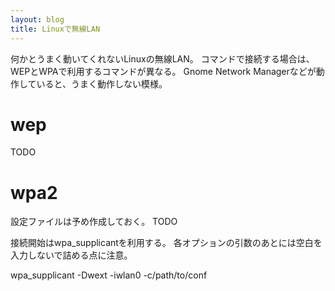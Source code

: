 ```yaml
---
layout: blog
title: Linuxで無線LAN
---
```




何かとうまく動いてくれないLinuxの無線LAN。
コマンドで接続する場合は、WEPとWPAで利用するコマンドが異なる。
Gnome Network Managerなどが動作していると、うまく動作しない模様。

# wep

TODO

# wpa2

設定ファイルは予め作成しておく。
TODO

接続開始はwpa_supplicantを利用する。
各オプションの引数のあとには空白を入力しないで詰める点に注意。

wpa_supplicant -Dwext -iwlan0 -c/path/to/conf
